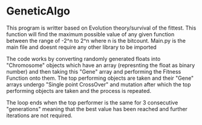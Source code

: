 # GeneticAlgo
This program is writter based on Evolution theory/survival of the fittest.
This function will find the maximum possible value of any given function between the range of -2^n to 2^n where n is the bitcount.
Main.py is the main file and doesnt require any other library to be imported


The code works by converting randomly generated floats into "Chromosome" objects which have an array (represnting the float as binary number) and then taking this "Gene" array
and performing the Fitness Function onto them. The top performing objects are taken and their "Gene" arrays undergo "Single point CrossOver" and mutation after which the top performing
objects are taken and the process is repeated.

The loop ends when the top performer is the same for 3 consecutive "generations" meaning that the best value has been reached and further iterations are not required.
